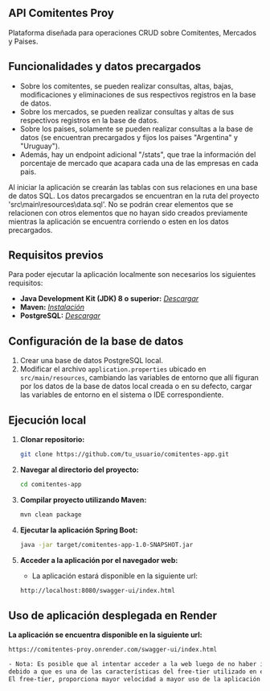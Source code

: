 ## API Comitentes Proy

Plataforma diseñada para operaciones CRUD sobre Comitentes, Mercados y Paises.

## Funcionalidades y datos precargados

- Sobre los comitentes, se pueden realizar consultas, altas, bajas, modificaciones y eliminaciones de sus respectivos registros en la base de datos.
- Sobre los mercados, se pueden realizar consultas y altas de sus respectivos registros en la base de datos.
- Sobre los paises, solamente se pueden realizar consultas a la base de datos (se encuentran precargados y fijos los paises "Argentina" y "Uruguay").
- Además, hay un endpoint adicional "/stats", que trae la información del porcentaje de mercado que acapara cada una de las empresas en cada pais.

Al iniciar la aplicación se crearán las tablas con sus relaciones en una base de datos SQL. Los datos precargados se encuentran en la ruta del proyecto 'src\main\resources\data.sql'.
No se podrán crear elementos que se relacionen con otros elementos que no hayan sido creados previamente mientras la aplicación se encuentra corriendo o esten en los datos precargados.

## Requisitos previos

Para poder ejecutar la aplicación localmente son necesarios los siguientes requisitos:

- **Java Development Kit (JDK) 8 o superior:** *[Descargar](https://www.oracle.com/java/technologies/javase/javase-jdk8-downloads.html)*
- **Maven:** *[Instalación](https://maven.apache.org/install.html)*
- **PostgreSQL:** *[Descargar](https://www.postgresql.org/download/)*

## Configuración de la base de datos

1. Crear una base de datos PostgreSQL local.
2. Modificar el archivo `application.properties` ubicado en `src/main/resources`, cambiando las variables de entorno que allí figuran por los datos de la base de datos local creada o en su defecto, cargar las variables de entorno en el sistema o IDE correspondiente.

## Ejecución local

1. **Clonar repositorio:**

   ```bash
   git clone https://github.com/tu_usuario/comitentes-app.git

2. **Navegar al directorio del proyecto:**

   ```bash
   cd comitentes-app

3. **Compilar proyecto utilizando Maven:**

   ```bash
   mvn clean package

4. **Ejecutar la aplicación Spring Boot:**

   ```bash
   java -jar target/comitentes-app-1.0-SNAPSHOT.jar

5. **Acceder a la aplicación por el navegador web:**
   
   - La aplicación estará disponible en la siguiente url:

   ```bash
   http://localhost:8080/swagger-ui/index.html

## Uso de aplicación desplegada en Render

   **La aplicación se encuentra disponible en la siguiente url:**

   ```bash
   https://comitentes-proy.onrender.com/swagger-ui/index.html

- Nota: Es posible que al intentar acceder a la web luego de no haber ingresado por un tiempo prolongado, no responda inmediatamente
debido a que es una de las características del free-tier utilizado en el despliegue de la aplicación. En ese caso, reintentar hasta que cargue.
El free-tier, proporciona mayor velocidad a mayor uso de la aplicación pero reduce los recursos considerablemente cuando no está en uso.
   
